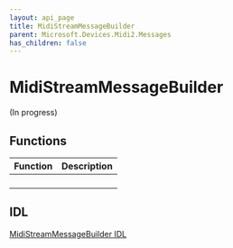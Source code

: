 ```yaml
---
layout: api_page
title: MidiStreamMessageBuilder
parent: Microsoft.Devices.Midi2.Messages
has_children: false
---
```


# MidiStreamMessageBuilder

(In progress)

## Functions

| Function | Description |
| --------------- | ----------- |
| | |
| | |
| | |
| | |

## IDL

[MidiStreamMessageBuilder IDL](https://github.com/microsoft/MIDI/blob/main/src/api/Client/Midi2Client/MidiStreamMessageBuilder.idl)
